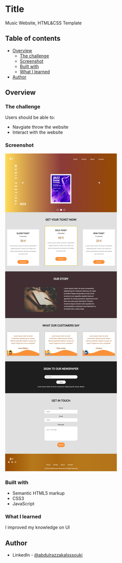 # Title

Music Website, HTML&CSS Template

## Table of contents

- [Overview](#overview)
  - [The challenge](#the-challenge)
  - [Screenshot](#screenshot)
  - [Built with](#built-with)
  - [What I learned](#what-i-learned)
- [Author](#author)

## Overview

### The challenge

Users should be able to:

- Navgiate throw the website
- Interact with the website

### Screenshot

![](./Assets/Music%20Festival%202023.png)

### Built with

- Semantic HTML5 markup
- CSS3
- JavaScript

### What I learned

I improved my knowledge on UI

## Author

- LinkedIn - [@abdulrazzakalsssouki](https://www.linkedin.com/in/abdulrazzakalsssouki)
